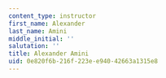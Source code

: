 ```yaml
---
content_type: instructor
first_name: Alexander
last_name: Amini
middle_initial: ''
salutation: ''
title: Alexander Amini
uid: 0e820f6b-216f-223e-e940-42663a1315e8
---
```

